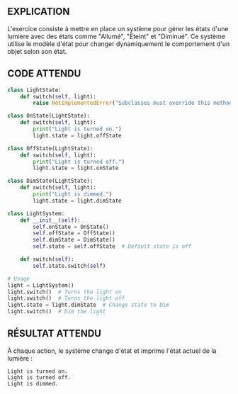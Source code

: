## EXPLICATION

L'exercice consiste à mettre en place un système pour gérer les états d'une lumière avec des états comme "Allumé", "Éteint" et "Diminué". Ce système utilise le modèle d'état pour changer dynamiquement le comportement d'un objet selon son état.

## CODE ATTENDU

```python
class LightState:
    def switch(self, light):
        raise NotImplementedError("Subclasses must override this method.")

class OnState(LightState):
    def switch(self, light):
        print("Light is turned on.")
        light.state = light.offState

class OffState(LightState):
    def switch(self, light):
        print("Light is turned off.")
        light.state = light.onState

class DimState(LightState):
    def switch(self, light):
        print("Light is dimmed.")
        light.state = light.dimState

class LightSystem:
    def __init__(self):
        self.onState = OnState()
        self.offState = OffState()
        self.dimState = DimState()
        self.state = self.offState  # Default state is off

    def switch(self):
        self.state.switch(self)

# Usage
light = LightSystem()
light.switch()  # Turns the light on
light.switch()  # Turns the light off
light.state = light.dimState  # Change state to Dim
light.switch()  # Dim the light
```

## RÉSULTAT ATTENDU

À chaque action, le système change d'état et imprime l'état actuel de la lumière :

```
Light is turned on.
Light is turned off.
Light is dimmed.
```